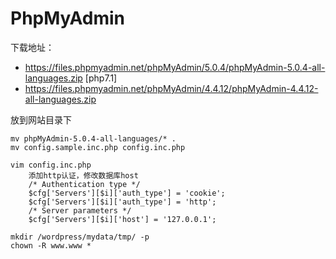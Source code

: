 # PhpMyAdmin

下载地址：
    
- https://files.phpmyadmin.net/phpMyAdmin/5.0.4/phpMyAdmin-5.0.4-all-languages.zip [php7.1]
- https://files.phpmyadmin.net/phpMyAdmin/4.4.12/phpMyAdmin-4.4.12-all-languages.zip 

放到网站目录下


```
mv phpMyAdmin-5.0.4-all-languages/* .
mv config.sample.inc.php config.inc.php

vim config.inc.php
    添加http认证，修改数据库host
    /* Authentication type */
    $cfg['Servers'][$i]['auth_type'] = 'cookie';
    $cfg['Servers'][$i]['auth_type'] = 'http';
    /* Server parameters */
    $cfg['Servers'][$i]['host'] = '127.0.0.1';

mkdir /wordpress/mydata/tmp/ -p
chown -R www.www *     
```
   
   
